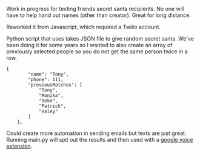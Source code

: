 Work in progress for texting friends secret santa recipients. No one will have to help hand out names (other than creator). Great for long distance.

Reworked it from Javascript, which required a Twilio account.

Python script that uses takes JSON file to give random secret santa. We've been doing it for some years so I wanted to also create an array of previously selected people so you do not get the same person twice in a row.

```
{
        "name": "Tony",
        "phone": 111,
        "previousMatches": [
            "Tony",
            "Monika",
            "Deke",
            "Patrick",
            "Haley"
        ]
    },
```

Could create more automation in sending emails but texts are just great. Running main.py will spit out the results and then used with a [google voice extension](https://github.com/brismuth/google-voice-bulk-texter).
